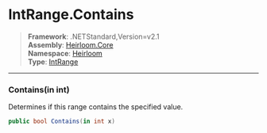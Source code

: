 # IntRange.Contains

> **Framework**: .NETStandard,Version=v2.1  
> **Assembly**: [Heirloom.Core][0]  
> **Namespace**: [Heirloom][0]  
> **Type**: [IntRange][1]  

--------------------------------------------------------------------------------

### Contains(in int)

Determines if this range contains the specified value.

```cs
public bool Contains(in int x)
```

[0]: ../Heirloom.Core.md
[1]: Heirloom.IntRange.md
